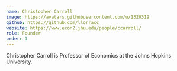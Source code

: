 ```yaml
---
name: Christopher Carroll
image: https://avatars.githubusercontent.com/u/1320319
github: https://github.com/llorracc
website: https://www.econ2.jhu.edu/people/ccarroll/
role: Founder
order: 1
---
```


Christopher Carroll is Professor of Economics at the Johns Hopkins University.